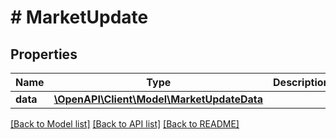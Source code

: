 # # MarketUpdate

## Properties

Name | Type | Description | Notes
------------ | ------------- | ------------- | -------------
**data** | [**\OpenAPI\Client\Model\MarketUpdateData**](MarketUpdateData.md) |  |

[[Back to Model list]](../../README.md#models) [[Back to API list]](../../README.md#endpoints) [[Back to README]](../../README.md)

